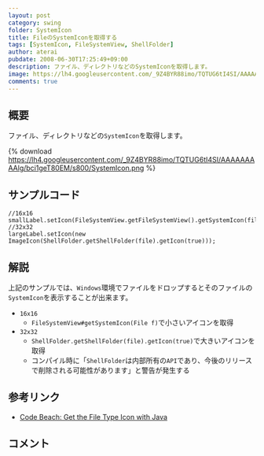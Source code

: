 ```yaml
---
layout: post
category: swing
folder: SystemIcon
title: FileのSystemIconを取得する
tags: [SystemIcon, FileSystemView, ShellFolder]
author: aterai
pubdate: 2008-06-30T17:25:49+09:00
description: ファイル、ディレクトリなどのSystemIconを取得します。
image: https://lh4.googleusercontent.com/_9Z4BYR88imo/TQTUG6tI4SI/AAAAAAAAAlg/bci1geT80EM/s800/SystemIcon.png
comments: true
---
```

## 概要
ファイル、ディレクトリなどの`SystemIcon`を取得します。

{% download https://lh4.googleusercontent.com/_9Z4BYR88imo/TQTUG6tI4SI/AAAAAAAAAlg/bci1geT80EM/s800/SystemIcon.png %}

## サンプルコード
<pre class="prettyprint"><code>//16x16
smallLabel.setIcon(FileSystemView.getFileSystemView().getSystemIcon(file));
//32x32
largeLabel.setIcon(new ImageIcon(ShellFolder.getShellFolder(file).getIcon(true)));
</code></pre>

## 解説
上記のサンプルでは、`Windows`環境でファイルをドロップするとそのファイルの`SystemIcon`を表示することが出来ます。

- `16x16`
    - `FileSystemView#getSystemIcon(File f)`で小さいアイコンを取得
- `32x32`
    - `ShellFolder.getShellFolder(file).getIcon(true)`で大きいアイコンを取得
    - コンパイル時に「`ShellFolder`は内部所有の`API`であり、今後のリリースで削除される可能性があります」と警告が発生する

<!-- dummy comment line for breaking list -->

## 参考リンク
- [Code Beach: Get the File Type Icon with Java](http://blog.codebeach.com/2008/02/get-file-type-icon-with-java.html)

<!-- dummy comment line for breaking list -->

## コメント
